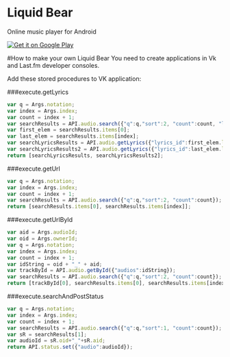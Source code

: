 Liquid Bear
==========

Online music player for Android

<a href="https://play.google.com/store/apps/details?id=com.pillowapps.liqear">
  <img alt="Get it on Google Play"
       src="https://developer.android.com/images/brand/en_generic_rgb_wo_60.png" />
</a>

#How to make your own Liquid Bear
You need to create applications in Vk and Last.fm developer consoles.

Add these stored procedures to VK application:

###execute.getLyrics
```javascript
var q = Args.notation;
var index = Args.index;
var count = index + 1;
var searchResults = API.audio.search({"q":q,"sort":2, "count":count, "lyrics":1});
var first_elem = searchResults.items[0];
var last_elem = searchResults.items[index];
var searchLyricsResults = API.audio.getLyrics({"lyrics_id":first_elem.lyrics_id});
var searchLyricsResults2 = API.audio.getLyrics({"lyrics_id":last_elem.lyrics_id});
return [searchLyricsResults, searchLyricsResults2];
```

###execute.getUrl
```javascript
var q = Args.notation;
var index = Args.index;
var count = index + 1;
var searchResults = API.audio.search({"q":q,"sort":2, "count":count});
return [searchResults.items[0], searchResults.items[index]];
```

###execute.getUrlById
```javascript
var aid = Args.audioId;
var oid = Args.ownerId;
var q = Args.notation;
var index = Args.index;
var count = index + 1;
var idString = oid + "_" + aid;
var trackById = API.audio.getById({"audios":idString});
var searchResults = API.audio.search({"q":q,"sort":2, "count":count});
return [trackById[0], searchResults.items[0], searchResults.items[index]];
```

###execute.searchAndPostStatus
```javascript
var q = Args.notation;
var index = Args.index;
var count = index + 1;
var searchResults = API.audio.search({"q":q,"sort":1, "count":count});
var sR = searchResults[1];
var audioId = sR.oid+"_"+sR.aid;
return API.status.set({"audio":audioId});
```
